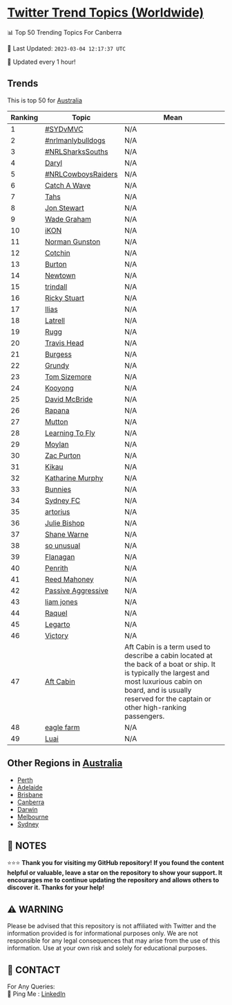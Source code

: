 [Twitter Trend Topics (Worldwide)](https://github.com/ErcinDedeoglu/Twitter-Trend-Topics)
==========


📊 Top 50 Trending Topics For Canberra

📆 Last Updated: `2023-03-04 12:17:37 UTC`

🔧 Updated every 1 hour!


## Trends

This is top 50 for [Australia](</Australia>)

| Ranking | Topic | Mean |
| ------- | ------------ | ------------ |
| 1 | [#SYDvMVC](http://twitter.com/search?q=%23SYDvMVC) | N/A |
| 2 | [#nrlmanlybulldogs](http://twitter.com/search?q=%23nrlmanlybulldogs) | N/A |
| 3 | [#NRLSharksSouths](http://twitter.com/search?q=%23NRLSharksSouths) | N/A |
| 4 | [Daryl](http://twitter.com/search?q=Daryl) | N/A |
| 5 | [#NRLCowboysRaiders](http://twitter.com/search?q=%23NRLCowboysRaiders) | N/A |
| 6 | [Catch A Wave](http://twitter.com/search?q=Catch+A+Wave) | N/A |
| 7 | [Tahs](http://twitter.com/search?q=Tahs) | N/A |
| 8 | [Jon Stewart](http://twitter.com/search?q=Jon+Stewart) | N/A |
| 9 | [Wade Graham](http://twitter.com/search?q=Wade+Graham) | N/A |
| 10 | [iKON](http://twitter.com/search?q=iKON) | N/A |
| 11 | [Norman Gunston](http://twitter.com/search?q=Norman+Gunston) | N/A |
| 12 | [Cotchin](http://twitter.com/search?q=Cotchin) | N/A |
| 13 | [Burton](http://twitter.com/search?q=Burton) | N/A |
| 14 | [Newtown](http://twitter.com/search?q=Newtown) | N/A |
| 15 | [trindall](http://twitter.com/search?q=trindall) | N/A |
| 16 | [Ricky Stuart](http://twitter.com/search?q=Ricky+Stuart) | N/A |
| 17 | [Ilias](http://twitter.com/search?q=Ilias) | N/A |
| 18 | [Latrell](http://twitter.com/search?q=Latrell) | N/A |
| 19 | [Rugg](http://twitter.com/search?q=Rugg) | N/A |
| 20 | [Travis Head](http://twitter.com/search?q=Travis+Head) | N/A |
| 21 | [Burgess](http://twitter.com/search?q=Burgess) | N/A |
| 22 | [Grundy](http://twitter.com/search?q=Grundy) | N/A |
| 23 | [Tom Sizemore](http://twitter.com/search?q=Tom+Sizemore) | N/A |
| 24 | [Kooyong](http://twitter.com/search?q=Kooyong) | N/A |
| 25 | [David McBride](http://twitter.com/search?q=David+McBride) | N/A |
| 26 | [Rapana](http://twitter.com/search?q=Rapana) | N/A |
| 27 | [Mutton](http://twitter.com/search?q=Mutton) | N/A |
| 28 | [Learning To Fly](http://twitter.com/search?q=Learning+To+Fly) | N/A |
| 29 | [Moylan](http://twitter.com/search?q=Moylan) | N/A |
| 30 | [Zac Purton](http://twitter.com/search?q=Zac+Purton) | N/A |
| 31 | [Kikau](http://twitter.com/search?q=Kikau) | N/A |
| 32 | [Katharine Murphy](http://twitter.com/search?q=Katharine+Murphy) | N/A |
| 33 | [Bunnies](http://twitter.com/search?q=Bunnies) | N/A |
| 34 | [Sydney FC](http://twitter.com/search?q=Sydney+FC) | N/A |
| 35 | [artorius](http://twitter.com/search?q=artorius) | N/A |
| 36 | [Julie Bishop](http://twitter.com/search?q=Julie+Bishop) | N/A |
| 37 | [Shane Warne](http://twitter.com/search?q=Shane+Warne) | N/A |
| 38 | [so unusual](http://twitter.com/search?q=so+unusual) | N/A |
| 39 | [Flanagan](http://twitter.com/search?q=Flanagan) | N/A |
| 40 | [Penrith](http://twitter.com/search?q=Penrith) | N/A |
| 41 | [Reed Mahoney](http://twitter.com/search?q=Reed+Mahoney) | N/A |
| 42 | [Passive Aggressive](http://twitter.com/search?q=Passive+Aggressive) | N/A |
| 43 | [liam jones](http://twitter.com/search?q=liam+jones) | N/A |
| 44 | [Raquel](http://twitter.com/search?q=Raquel) | N/A |
| 45 | [Legarto](http://twitter.com/search?q=Legarto) | N/A |
| 46 | [Victory](http://twitter.com/search?q=Victory) | N/A |
| 47 | [Aft Cabin](http://twitter.com/search?q=Aft+Cabin) | Aft Cabin is a term used to describe a cabin located at the back of a boat or ship. It is typically the largest and most luxurious cabin on board, and is usually reserved for the captain or other high-ranking passengers. |
| 48 | [eagle farm](http://twitter.com/search?q=eagle+farm) | N/A |
| 49 | [Luai](http://twitter.com/search?q=Luai) | N/A |



## Other Regions in [Australia](</Australia>)

* [Perth](</Australia/Perth.md>)
* [Adelaide](</Australia/Adelaide.md>)
* [Brisbane](</Australia/Brisbane.md>)
* [Canberra](</Australia/Canberra.md>)
* [Darwin](</Australia/Darwin.md>)
* [Melbourne](</Australia/Melbourne.md>)
* [Sydney](</Australia/Sydney.md>)



## 📝 NOTES

⭐⭐⭐ **Thank you for visiting my GitHub repository! If you found the content helpful or valuable, leave a star on the repository to show your support. It encourages me to continue updating the repository and allows others to discover it. Thanks for your help!**


## ⚠️ WARNING

Please be advised that this repository is not affiliated with Twitter and the information provided is for informational purposes only. We are not responsible for any legal consequences that may arise from the use of this information. Use at your own risk and solely for educational purposes.


## 📨 CONTACT

 For Any Queries:  
            🏓 Ping Me : [LinkedIn](https://www.linkedin.com/in/ercindedeoglu/)
